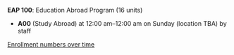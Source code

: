 **EAP 100**: Education Abroad Program (16 units)

- **A00** (Study Abroad) at 12:00 am–12:00 am on Sunday (location TBA) by staff

[Enrollment numbers over time](./EAP100.tsv)
